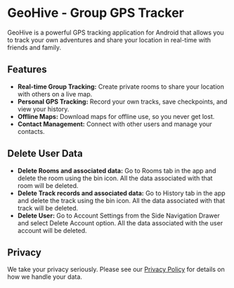 # GeoHive - Group GPS Tracker

GeoHive is a powerful GPS tracking application for Android that allows you to track your own adventures and share your location in real-time with friends and family.

## Features

*   **Real-time Group Tracking:** Create private rooms to share your location with others on a live map.
*   **Personal GPS Tracking:** Record your own tracks, save checkpoints, and view your history.
*   **Offline Maps:** Download maps for offline use, so you never get lost.
*   **Contact Management:** Connect with other users and manage your contacts.

## Delete User Data
*   **Delete Rooms and associated data:** Go to Rooms tab in the app and delete the room using the bin icon. All the data associated with that room will be deleted.
*   **Delete Track records and associated data:** Go to History tab in the app and delete the track using the bin icon. All the data associated with that track will be deleted.
*   **Delete User:** Go to Account Settings from the Side Navigation Drawer and select Delete Account option. All the data associated with the user account will be deleted.

## Privacy

We take your privacy seriously. Please see our [Privacy Policy](privacy_policy.md) for details on how we handle your data.
